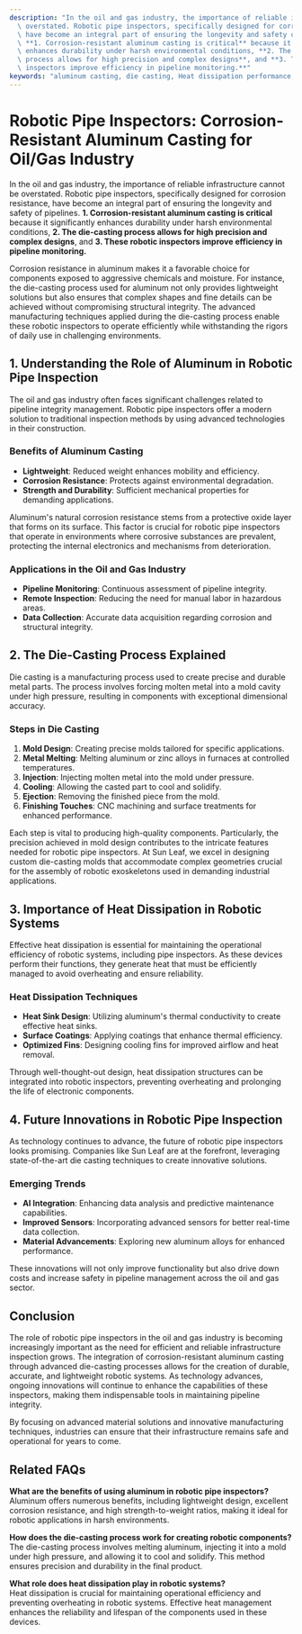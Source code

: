 ```yaml
---
description: "In the oil and gas industry, the importance of reliable infrastructure cannot be\
  \ overstated. Robotic pipe inspectors, specifically designed for corrosion resistance,\
  \ have become an integral part of ensuring the longevity and safety of pipelines.\
  \ **1. Corrosion-resistant aluminum casting is critical** because it significantly\
  \ enhances durability under harsh environmental conditions, **2. The die-casting\
  \ process allows for high precision and complex designs**, and **3. These robotic\
  \ inspectors improve efficiency in pipeline monitoring.**"
keywords: "aluminum casting, die casting, Heat dissipation performance, Die casting process"
---
```

# Robotic Pipe Inspectors: Corrosion-Resistant Aluminum Casting for Oil/Gas Industry

In the oil and gas industry, the importance of reliable infrastructure cannot be overstated. Robotic pipe inspectors, specifically designed for corrosion resistance, have become an integral part of ensuring the longevity and safety of pipelines. **1. Corrosion-resistant aluminum casting is critical** because it significantly enhances durability under harsh environmental conditions, **2. The die-casting process allows for high precision and complex designs**, and **3. These robotic inspectors improve efficiency in pipeline monitoring.**

Corrosion resistance in aluminum makes it a favorable choice for components exposed to aggressive chemicals and moisture. For instance, the die-casting process used for aluminum not only provides lightweight solutions but also ensures that complex shapes and fine details can be achieved without compromising structural integrity. The advanced manufacturing techniques applied during the die-casting process enable these robotic inspectors to operate efficiently while withstanding the rigors of daily use in challenging environments.

## 1. Understanding the Role of Aluminum in Robotic Pipe Inspection

The oil and gas industry often faces significant challenges related to pipeline integrity management. Robotic pipe inspectors offer a modern solution to traditional inspection methods by using advanced technologies in their construction.

### Benefits of Aluminum Casting

- **Lightweight**: Reduced weight enhances mobility and efficiency.
- **Corrosion Resistance**: Protects against environmental degradation.
- **Strength and Durability**: Sufficient mechanical properties for demanding applications.

Aluminum's natural corrosion resistance stems from a protective oxide layer that forms on its surface. This factor is crucial for robotic pipe inspectors that operate in environments where corrosive substances are prevalent, protecting the internal electronics and mechanisms from deterioration.

### Applications in the Oil and Gas Industry

- **Pipeline Monitoring**: Continuous assessment of pipeline integrity.
- **Remote Inspection**: Reducing the need for manual labor in hazardous areas.
- **Data Collection**: Accurate data acquisition regarding corrosion and structural integrity.

## 2. The Die-Casting Process Explained

Die casting is a manufacturing process used to create precise and durable metal parts. The process involves forcing molten metal into a mold cavity under high pressure, resulting in components with exceptional dimensional accuracy.

### Steps in Die Casting

1. **Mold Design**: Creating precise molds tailored for specific applications.
2. **Metal Melting**: Melting aluminum or zinc alloys in furnaces at controlled temperatures.
3. **Injection**: Injecting molten metal into the mold under pressure.
4. **Cooling**: Allowing the casted part to cool and solidify.
5. **Ejection**: Removing the finished piece from the mold.
6. **Finishing Touches**: CNC machining and surface treatments for enhanced performance.

Each step is vital to producing high-quality components. Particularly, the precision achieved in mold design contributes to the intricate features needed for robotic pipe inspectors. At Sun Leaf, we excel in designing custom die-casting molds that accommodate complex geometries crucial for the assembly of robotic exoskeletons used in demanding industrial applications.

## 3. Importance of Heat Dissipation in Robotic Systems

Effective heat dissipation is essential for maintaining the operational efficiency of robotic systems, including pipe inspectors. As these devices perform their functions, they generate heat that must be efficiently managed to avoid overheating and ensure reliability.

### Heat Dissipation Techniques

- **Heat Sink Design**: Utilizing aluminum's thermal conductivity to create effective heat sinks.
- **Surface Coatings**: Applying coatings that enhance thermal efficiency.
- **Optimized Fins**: Designing cooling fins for improved airflow and heat removal.

Through well-thought-out design, heat dissipation structures can be integrated into robotic inspectors, preventing overheating and prolonging the life of electronic components.

## 4. Future Innovations in Robotic Pipe Inspection

As technology continues to advance, the future of robotic pipe inspectors looks promising. Companies like Sun Leaf are at the forefront, leveraging state-of-the-art die casting techniques to create innovative solutions.

### Emerging Trends

- **AI Integration**: Enhancing data analysis and predictive maintenance capabilities.
- **Improved Sensors**: Incorporating advanced sensors for better real-time data collection.
- **Material Advancements**: Exploring new aluminum alloys for enhanced performance.

These innovations will not only improve functionality but also drive down costs and increase safety in pipeline management across the oil and gas sector.

## Conclusion

The role of robotic pipe inspectors in the oil and gas industry is becoming increasingly important as the need for efficient and reliable infrastructure inspection grows. The integration of corrosion-resistant aluminum casting through advanced die-casting processes allows for the creation of durable, accurate, and lightweight robotic systems. As technology advances, ongoing innovations will continue to enhance the capabilities of these inspectors, making them indispensable tools in maintaining pipeline integrity.

By focusing on advanced material solutions and innovative manufacturing techniques, industries can ensure that their infrastructure remains safe and operational for years to come.

## Related FAQs

**What are the benefits of using aluminum in robotic pipe inspectors?**   
Aluminum offers numerous benefits, including lightweight design, excellent corrosion resistance, and high strength-to-weight ratios, making it ideal for robotic applications in harsh environments.

**How does the die-casting process work for creating robotic components?**   
The die-casting process involves melting aluminum, injecting it into a mold under high pressure, and allowing it to cool and solidify. This method ensures precision and durability in the final product.

**What role does heat dissipation play in robotic systems?**   
Heat dissipation is crucial for maintaining operational efficiency and preventing overheating in robotic systems. Effective heat management enhances the reliability and lifespan of the components used in these devices.
